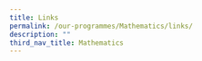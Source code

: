 ```yaml
---
title: Links
permalink: /our-programmes/Mathematics/links/
description: ""
third_nav_title: Mathematics
---
```

